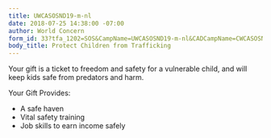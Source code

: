```yaml
---
title: UWCASOSND19-m-nl
date: 2018-07-25 14:38:00 -07:00
author: World Concern
form_id: 33?tfa_1202=SOS&CampName=UWCASOSND19-m-nl&CADCampName=CWCASOSND19-m-nl
body_title: Protect Children from Trafficking
---
```


Your gift is a ticket to freedom and safety for a vulnerable child, and will keep kids safe from predators and harm.

Your Gift Provides:

* A safe haven
* Vital safety training
* Job skills to earn income safely
